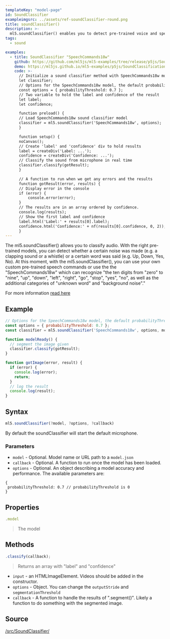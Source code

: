 ```yaml
---
templateKey: "model-page"
id: SoundClassifier
exampleimgsrc: ../assets/ref-soundClassifier-round.png
title: soundClassifier()
description: >- 
  ml5.soundClassifier() enables you to detect pre-trained voice and speech commands 
tags:
  - sound

examples:
  - title: SoundClassifier "SpeechCommands18w"
    github: https://github.com/ml5js/ml5-examples/tree/release/p5js/SoundClassification/SoundClassification_speechcommand
    demo: https://ml5js.github.io/ml5-examples/p5js/SoundClassification/SoundClassification_speechcommand/
    code: >-
      // Initialize a sound classifier method with SpeechCommands18w model. A callback needs to be passed.
      let classifier;
      // Options for the SpeechCommands18w model, the default probabilityThreshold is 0
      const options = { probabilityThreshold: 0.7 };
      // Two variable to hold the label and confidence of the result
      let label;
      let confidence;

      function preload() {
      // Load SpeechCommands18w sound classifier model
      classifier = ml5.soundClassifier('SpeechCommands18w', options);
      }

      function setup() {
      noCanvas();
      // Create 'label' and 'confidence' div to hold results
      label = createDiv('Label: ...');
      confidence = createDiv('Confidence: ...');
      // Classify the sound from microphone in real time
      classifier.classify(gotResult);
      }

      // A function to run when we get any errors and the results
      function gotResult(error, results) {
      // Display error in the console
      if (error) {
          console.error(error);
      }
      // The results are in an array ordered by confidence.
      console.log(results);
      // Show the first label and confidence
      label.html('Label:' + results[0].label);
      confidence.html('Confidence:' + nf(results[0].confidence, 0, 2)); // Round the confidence to 0.01
      }
---
```


The ml5.soundClassifier() allows you to classify audio. With the right pre-trained models, you can detect whether a certain noise was made (e.g. a clapping sound or a whistle) or a certain word was said (e.g. Up, Down, Yes, No). At this moment, with the ml5.soundClassifier(), you can use your own custom pre-trained speech commands or use the the "SpeechCommands18w" which can recognize "the ten digits from "zero" to "nine", "up", "down", "left", "right", "go", "stop", "yes", "no", as well as the additional categories of "unknown word" and "background noise"."


For more information [read here](https://github.com/tensorflow/tfjs-models/tree/master/speech-commands)

## Example

```javascript
// Options for the SpeechCommands18w model, the default probabilityThreshold is 0
const options = { probabilityThreshold: 0.7 };
const classifier = ml5.soundClassifier('SpeechCommands18w', options, modelReady);

function modelReady() {
  // segment the image given
  classifier.classify(gotResult);
}

function gotImage(error, result) {
  if (error) {
    console.log(error);
    return;
  }
  // log the result
  console.log(result);
}

```

## Syntax

```javascript
ml5.soundClassifier(?model, ?options, ?callback)
```

By default the soundClassifier will start the default microphone.

### Parameters

- `model` - Optional. Model name or URL path to a `model.json`
- `callback` - Optional. A function to run once the model has been loaded.
- `options` - Optional. An object describing a model accuracy and performance. The available parameters are:

```
{
 probabilityThreshold: 0.7 // probabilityThreshold is 0
}
```

## Properties

```javascript
.model
```

> The model 

## Methods

```javascript
.classify(callback);
```

> Returns an array with "label" and "confidence"

- `input` - an HTMLImageElement. Videos should be added in the constructor.
- `options` - Object. You can change the `outputStride` and `segmentationThreshold`
- `callback` - A function to handle the results of ".segment()". Likely a function to do something with the segmented image.


## Source

[/src/SoundClassifier/](https://github.com/ml5js/ml5-library/tree/release/src/SoundClassifier)